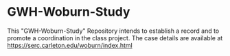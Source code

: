 # GWH-Woburn-Study
This "GWH-Woburn-Study" Repository intends to establish a record and to promote a coordination in the class project. 
The case details are available at https://serc.carleton.edu/woburn/index.html

